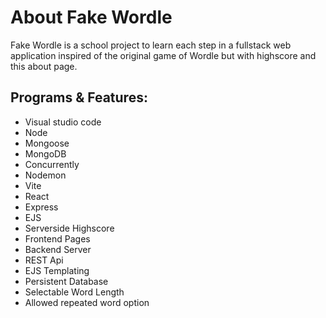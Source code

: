 # About Fake Wordle
Fake Wordle is a school project to learn each step in a fullstack web application inspired of the original game of Wordle but with highscore and this about page.

##  Programs & Features:
 * Visual studio code
 * Node
 * Mongoose
 * MongoDB
 * Concurrently
 * Nodemon
 * Vite
 * React
 * Express
 * EJS
 * Serverside Highscore
 * Frontend Pages
 * Backend Server
 * REST Api
 * EJS Templating
 * Persistent Database
 * Selectable Word Length
 * Allowed repeated word option